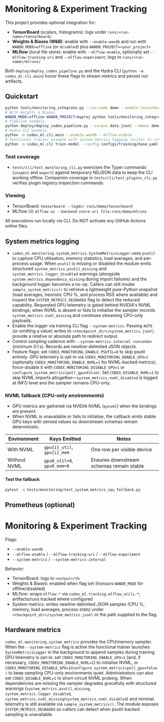 # Monitoring & Experiment Tracking

This project provides optional integration for:

- **TensorBoard** (scalars, histograms): logs under `runs/<run-name>/tensorboard/`
- **Weights & Biases (W&B)**: enable with `--enable-wandb` and run with `WANDB_MODE=offline` (or `disabled`) plus `WANDB_PROJECT=<your_project>`
- **MLflow** (local file store): enable with `--mlflow-enable`, optionally set `--mlflow-tracking-uri` and `--mlflow-experiment`; logs to `runs/<run-name>/mlruns/`

Both `deploy/deploy_codex_pipeline.py` and the Hydra CLI (`python -m codex_ml.cli.main`) honor these flags to stream metrics and persist run artifacts.

## Quickstart

```bash
python tools/monitoring_integrate.py --run-name demo --enable-tensorboard --enable-mlflow
# With Weights & Biases
WANDB_MODE=offline WANDB_PROJECT=myproj python tools/monitoring_integrate.py --run-name demo --enable-tensorboard --enable-wandb
# Pipeline example
python deploy/deploy_codex_pipeline.py --corpus data.jsonl --demos demos.jsonl --prefs prefs.jsonl --output-dir out --enable-wandb --mlflow-enable
# Hydra CLI example
python -m codex_ml.cli.main --enable-wandb --mlflow-enable
# Functional trainer example with system metrics logging (writes to <checkpoint_dir>/system_metrics.jsonl)
python -m codex_ml.cli train-model --config configs/training/base.yaml --system-metrics AUTO --system-metrics-interval 15
```
### Test coverage

- `tests/cli/test_monitoring_cli.py` exercises the Typer commands (`inspect` and `export`) against temporary NDJSON data to keep
  the CLI working offline. Companion coverage in `tests/cli/test_plugins_cli.py` verifies plugin registry inspection commands.

### Viewing

- TensorBoard: `tensorboard --logdir runs/demo/tensorboard`
- MLflow UI: `mlflow ui --backend-store-uri file:runs/demo/mlruns`

All executions run locally via CLI. Do NOT activate any GitHub Actions online files.

## System metrics logging

- `codex_ml.monitoring.system_metrics.SystemMetricsLogger` uses `psutil` to capture CPU utilisation, memory statistics, load averages, and per-process usage. When `psutil` is missing or disabled the module emits structured `system_metrics.psutil_missing` and `system_metrics.logger_disabled` warnings (alongside `system_metrics.dependency_missing` during import failures) and the background logger becomes a no-op. Callers can still invoke `sample_system_metrics()` to retrieve a lightweight pure-Python snapshot (load averages, heuristic CPU %, and process RSS where available) and inspect the `SYSTEM_METRICS_DEGRADED` flag to detect the reduced capability. Requested GPU telemetry is gated behind NVIDIA's NVML bindings; when NVML is absent or fails to initialise the sampler records `system_metrics.nvml_missing` and continues streaming CPU-only payloads.
- Enable the logger via training CLI flag `--system-metrics`. Passing `AUTO` (or omitting a value) writes to `<checkpoint_dir>/system_metrics.jsonl`; provide a relative or absolute path to redirect output.
- Control sampling cadence with `--system-metrics-interval <seconds>` (minimum 0.1 s). Records are newline-delimited JSON objects.
- Feature flags: set `CODEX_MONITORING_ENABLE_PSUTIL=0` to skip psutil entirely. GPU telemetry is opt-in via `CODEX_MONITORING_ENABLE_GPU=1` (optionally `CODEX_MONITORING_ENABLE_NVML=1` for NVML-backed metrics); force-disable it with `CODEX_MONITORING_DISABLE_GPU=1` or `configure_system_metrics(poll_gpu=False)`. Set `CODEX_DISABLE_NVML=1` to skip NVML imports altogether—`system_metrics.nvml_disabled` is logged at INFO level and the sampler remains CPU-only.

### NVML fallback (CPU-only environments)

- GPU metrics are gathered via NVIDIA NVML (`pynvml`) when the bindings are present.
- When NVML is unavailable or fails to initialise, the callback emits stable GPU keys with zeroed values so downstream schemas remain deterministic.

| Environment | Keys Emitted | Notes |
|-------------|--------------|-------|
| With NVML | `gpu{i}_util`, `gpu{i}_mem` | One row per visible device |
| Without NVML | `gpu0_util=0`, `gpu0_mem=0` | Ensures downstream schemas remain stable |

#### Test the fallback

```bash
pytest -q tests/monitoring/test_system_metrics_cpu_fallback.py
```

## Prometheus (optional)

<!-- SENTINEL -->

<!-- BEGIN: CODEX_MONITORING_DOC -->

# Monitoring & Experiment Tracking

Flags:

- `--enable-wandb`
- `--mlflow-enable` / `--mlflow-tracking-uri` / `--mlflow-experiment`
- `--system-metrics` / `--system-metrics-interval`

Behavior:

- TensorBoard: logs to `<output>/tb`
- Weights & Biases: enabled when flag set (honours `WANDB_MODE` for offline/disabled)
- MLflow: wraps `mlflow.*` via `codex_ml.tracking.mlflow_utils.*`; artifacts/runs tracked where configured
- System metrics: writes newline-delimited JSON samples (CPU %, memory, load averages, process stats) under `<checkpoint_dir>/system_metrics.jsonl` or the path supplied to the flag.

## Hardware metrics

`codex_ml.monitoring.system_metrics` provides the CPU/memory sampler. When the `--system-metrics`
flag is active the functional trainer launches `SystemMetricsLogger` in the background to
append samples during training. GPU telemetry is opt-in: set
`CODEX_MONITORING_ENABLE_GPU=1` (and, if necessary, `CODEX_MONITORING_ENABLE_NVML=1`) to
initialise NVML, or `CODEX_MONITORING_DISABLE_GPU=1`/`configure_system_metrics(poll_gpu=False)`
to keep sampling CPU-only environments quiet. Administrators can also set
`CODEX_DISABLE_NVML=1` to short-circuit NVML probing. When dependencies are missing the sampler
degrades gracefully with structured warnings (`system_metrics.psutil_missing`,
`system_metrics.logger_disabled`, `system_metrics.nvml_missing`/`system_metrics.nvml_disabled`)
and minimal telemetry is still available via `sample_system_metrics()`. The module exposes
`SYSTEM_METRICS_DEGRADED` so callers can detect when psutil-backed sampling is unavailable.
